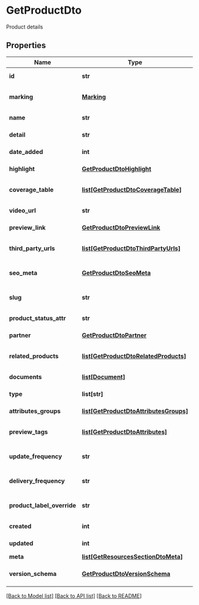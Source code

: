 # GetProductDto
Product details
## Properties
Name | Type | Description | Notes
------------ | ------------- | ------------- | -------------
**id** | **str** | API product id | [optional] 
**marking** | [**Marking**](Marking.md) | Contains product state | [optional] 
**name** | **str** | Product name | [optional] 
**detail** | **str** | Product description | [optional] 
**date_added** | **int** | Product added date | [optional] 
**highlight** | [**GetProductDtoHighlight**](GetProductDtoHighlight.md) | Product highlight  | [optional] 
**coverage_table** | [**list[GetProductDtoCoverageTable]**](GetProductDtoCoverageTable.md) | Product coverage table | [optional] 
**video_url** | **str** | Product video url | [optional] 
**preview_link** | [**GetProductDtoPreviewLink**](GetProductDtoPreviewLink.md) | Product sample link  | [optional] 
**third_party_urls** | [**list[GetProductDtoThirdPartyUrls]**](GetProductDtoThirdPartyUrls.md) | Product additional research url | [optional] 
**seo_meta** | [**GetProductDtoSeoMeta**](GetProductDtoSeoMeta.md) | Search engine metadata | [optional] 
**slug** | **str** | Product url path identifier  | [optional] 
**product_status_attr** | **str** | Product status | [optional] 
**partner** | [**GetProductDtoPartner**](GetProductDtoPartner.md) | Product partner | [optional] 
**related_products** | [**list[GetProductDtoRelatedProducts]**](GetProductDtoRelatedProducts.md) | Product related products | [optional] 
**documents** | [**list[Document]**](Document.md) | Product documents | [optional] 
**type** | **list[str]** | Product types | [optional] 
**attributes_groups** | [**list[GetProductDtoAttributesGroups]**](GetProductDtoAttributesGroups.md) | Product attributes | [optional] 
**preview_tags** | [**list[GetProductDtoAttributes]**](GetProductDtoAttributes.md) | Product tags visible on catalog | [optional] 
**update_frequency** | **str** | Product update frequency | [optional] 
**delivery_frequency** | **str** | Product delivery frequency | [optional] 
**product_label_override** | **str** | Product provider page text | [optional] 
**created** | **int** | Product create date | [optional] 
**updated** | **int** | Product last update date | [optional] 
**meta** | [**list[GetResourcesSectionDtoMeta]**](GetResourcesSectionDtoMeta.md) | Product  | [optional] 
**version_schema** | [**GetProductDtoVersionSchema**](GetProductDtoVersionSchema.md) | Product version object| [optional] 

[[Back to Model list]](../README.md#documentation-for-models) [[Back to API list]](../README.md#documentation-for-api-endpoints) [[Back to README]](../README.md)


